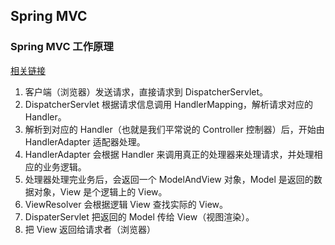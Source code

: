 ## Spring MVC

### Spring MVC 工作原理
[相关链接](https://www.cnblogs.com/leskang/p/6101368.html)
1. 客户端（浏览器）发送请求，直接请求到 DispatcherServlet。
1. DispatcherServlet 根据请求信息调用 HandlerMapping，解析请求对应的 Handler。
1. 解析到对应的 Handler（也就是我们平常说的 Controller 控制器）后，开始由 HandlerAdapter 适配器处理。
1. HandlerAdapter 会根据 Handler 来调用真正的处理器来处理请求，并处理相应的业务逻辑。
1. 处理器处理完业务后，会返回一个 ModelAndView 对象，Model 是返回的数据对象，View 是个逻辑上的 View。
1. ViewResolver 会根据逻辑 View 查找实际的 View。
1. DispaterServlet 把返回的 Model 传给 View（视图渲染）。
1. 把 View 返回给请求者（浏览器）